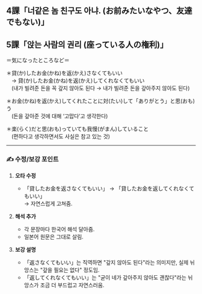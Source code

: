 ## 4課「너같은 놈 친구도 아냐. (お前みたいなやつ、友達でもない)」

## 5課「앉는 사람의 권리 (座っている人の権利)」
＝気になったところなど＝

＊貸(か)したお金(かね)を返(かえ)さなくてもいい  
　→ 貸(か)したお金(かね)を返(かえ)してくれなくてもいい  
　(내가 빌려준 돈을 꼭 갚지 않아도 된다 → 내가 빌려준 돈을 갚아주지 않아도 된다)

＊お金(かね)を返(かえ)してくれたことに対(たい)して「ありがとう」と思(おも)う  
　(돈을 갚아준 것에 대해 ‘고맙다’고 생각한다)

＊楽(らく)だと思(おも)っていても我慢(がまん)していること  
　(편하다고 생각하면서도 사실은 참고 있는 것)

---

### ✍️ 수정/보강 포인트
1. **오타 수정**  
   - 「貸したお金を返さなくてもいい」 → 「貸したお金を返してくれなくてもいい」  
     → 자연스럽게 고쳐줌.

2. **해석 추가**  
   - 각 문장마다 한국어 해석 달아줌.  
   - 일본어 원문은 그대로 살림.

3. **보강 설명**  
   - 「返さなくてもいい」는 직역하면 "갚지 않아도 된다"라는 의미지만, 실제 뉘앙스는 "갚을 필요는 없다" 정도임.  
   - 「返してくれなくてもいい」는 "굳이 네가 갚아주지 않아도 괜찮다"라는 뉘앙스가 조금 더 부드럽고 자연스러움.
